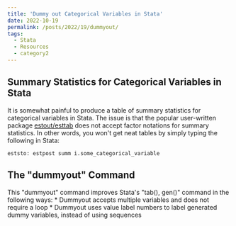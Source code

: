 ```yaml
---
title: 'Dummy out Categorical Variables in Stata'
date: 2022-10-19
permalink: /posts/2022/19/dummyout/
tags:
  - Stata
  - Resources
  - category2
---
```


Summary Statistics for Categorical Variables in Stata
------
It is somewhat painful to produce a table of summary statistics for categorical variables in Stata. The issue is that the popular user-written package [estout/esttab](http://repec.sowi.unibe.ch/stata/estout/) does not accept factor notations for summary statistics. In other words, you won't get neat tables by simply typing the following in Stata:

	eststo: estpost summ i.some_categorical_variable

The "dummyout" Command
------
This "dummyout" command improves Stata's "tab(), gen()" command in the following ways:
	* Dummyout accepts multiple variables and does not require a loop
	* Dummyout uses value label numbers to label generated dummy variables, instead of using sequences
